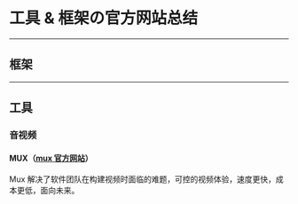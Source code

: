 # 工具 & 框架の官方网站总结

---

## 框架

---

## 工具

### 音视频

#### MUX（[mux 官方网站](https://www.mux.com/)）

Mux 解决了软件团队在构建视频时面临的难题，可控的视频体验，速度更快，成本更低，面向未来。
